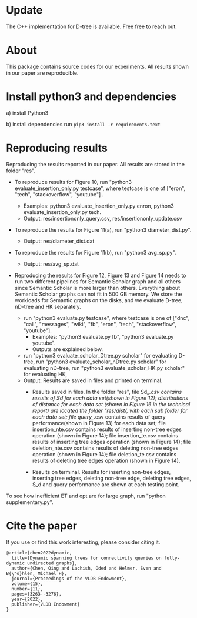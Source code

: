 # Update

The C++ implementation for D-tree is available. Free free to reach out.

# About 
  
  This package contains source codes for our experiments. All results shown in our
  paper are reproducible.



# Install python3 and dependencies	 
 
 a) install Python3
 
 b) install dependencies
    run `pip3 install -r requirements.text`

 
 
# Reproducing results

  Reproducing the results reported in our paper. All results are stored in the folder "res". 
  
  - To reproduce results for Figure 10, run "python3 evaluate_insertion_only.py testcase", 
  where testcase is one of ["eron", "tech", "stackoverflow", "youtube"] .
    - Examples: python3 evaluate_insertion_only.py enron, python3 evaluate_insertion_only.py tech. 
    - Output: res/insertiononly_query.csv, res/insertiononly_update.csv
  
  - To reproduce the results for Figure 11(a), run "python3 diameter_dist.py". 
    - Output: res/diameter_dist.dat
  
  - To reproduce the results for Figure 11(b), run "python3 avg_sp.py".   
    - Output: res/avg_sp.dat
  
  - Reproducing the results for Figure 12, Figure 13 and Figure 14 needs to run two different pipelines for Semantic 
  Scholar graph and all others since Semantic Scholar is more larger than others. Everything about Semantic Scholar
  graphs can not fit in 500 GB memory. We store the workloads for Semantic graphs on the disks, and we evaluate
  D-tree, nD-tree and HK separately. 
    - run "python3 evaluate.py testcase", where testcase is one of ["dnc", "call", "messages", "wiki", "fb", 
    "eron", "tech", "stackoverflow", "youtube"]. 
        - Examples: "python3 evaluate.py fb", "python3 evaluate.py youtube".  
        - Outputs are explained below.  
     - run "python3 evaluate_scholar_Dtree.py scholar" for evaluating D-tree, 
     run "python3 evaluate_scholar_nDtree.py scholar" for evaluating nD-tree, 
     run "python3 evaluate_scholar_HK.py scholar" for evaluating HK,  
    - Output: Results are saved in files and printed on terminal.
        -  Results saved in files. In the folder "res", 
            file Sd_*.csv contains results of Sd for each data set(shown in Figure 12);
            distributions of distance for each data set (shown in Figure 16 in the technical report) 
            are located the folder "res/dist/, with each sub folder for each data set;
            file query_*.csv contains results of query performance(shown in Figure 13) for each data set;
            file insertion_nte.csv contains results of inserting non-tree edges operation (shown in Figure 14);
            file insertion_te.csv contains results of inserting tree edges operation (shown in Figure 14);
            file deletion_nte.csv contains results of deleting non-tree edges operation (shown in Figure 14);
            file deletion_te.csv contains results of deleting tree edges operation (shown in Figure 14).
  
        - Results on terminal. Results for inserting non-tree edges, 
          inserting tree edges, deleting non-tree edge, deleting tree edges, S_d and query 
          performance are shown at each testing point.
  
  
  To see how inefficient ET and opt are for large graph, run "python supplementary.py".

# Cite the paper 
If you use or find this work interesting, please consider citing it.

```
@article{chen2022dynamic,
  title={Dynamic spanning trees for connectivity queries on fully-dynamic undirected graphs},
  author={Chen, Qing and Lachish, Oded and Helmer, Sven and B{\"o}hlen, Michael H},
  journal={Proceedings of the VLDB Endowment},
  volume={15},
  number={11},
  pages={3263--3276},
  year={2022},
  publisher={VLDB Endowment}
}
```
